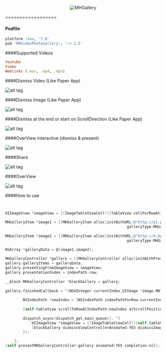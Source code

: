 <p align="center" >
  <img src="https://dl.dropboxusercontent.com/u/17911939/galleryIcon.png" alt="MHGallery" title="MHGallery">
</p>
==================

#### Podfile

```ruby
platform :ios, '7.0'
pod 'MHVideoPhotoGallery', '~> 1.5‘
```
####Supported Videos
```ruby
Youtube
Vimeo
Weblinks (.mov, .mp4, .mpv)
```
####Dismiss Video (Like Paper App)

![alt tag](https://dl.dropboxusercontent.com/u/17911939/dismissInteractiveVideo.gif)

####Dismiss Image (Like Paper App)

![alt tag](https://dl.dropboxusercontent.com/u/17911939/dismissInteractive.gif)

####Dismiss at the end or start on ScrollDirection (Like Paper App)

![alt tag](https://dl.dropboxusercontent.com/u/17911939/dismissAtTheEnd.gif)

####OverView interactive (dismiss & present)

![alt tag](https://dl.dropboxusercontent.com/u/17911939/interactive.gif)

####Share

![alt tag](https://dl.dropboxusercontent.com/u/17911939/ShareView.gif)

####OverView 

![alt tag](https://dl.dropboxusercontent.com/u/17911939/OverView.gif)


####How to use

```objective-c


UIImageView *imageView = [(ImageTableViewCell*)[tableView cellForRowAtIndexPath:indexPath] iv];
        
MHGalleryItem *image1 = [[MHGalleryItem alloc]initWithURL:@"http://p1.pichost.me/i/40/1638707.jpg"
                                                       galleryType:MHGalleryTypeImage];
    
MHGalleryItem *image2 = [[MHGalleryItem alloc]initWithURL:@"http://4.bp.blogspot.com/-8O0ZkAgb6Bo/Ulf_80tUN6I/AAAAAAAAH34/I1L2lKjzE9M/s1600/Beautiful-Scenery-Wallpapers.jpg"
                                                       galleryType:MHGalleryTypeImage];

NSArray *galleryData = @[image1,image2];
    
MHGalleryController *gallery = [[MHGalleryController alloc]initWithPresentationStyle:MHGalleryPresentionStyleImageViewer];
gallery.galleryItems = galleryData;
gallery.presentingFromImageView = imageView;    
gallery.presentationIndex = indexPath.row;
        
__block MHGalleryController *blockGallery = gallery;
       
gallery.finishedCallback = ^(NSUInteger currentIndex,UIImage *image,MHTransitionDismissMHGallery *interactiveTransition){
        
        NSIndexPath *newIndex = [NSIndexPath indexPathForRow:currentIndex inSection:0];
        
        [self.tableView scrollToRowAtIndexPath:newIndex atScrollPosition:UITableViewScrollPositionMiddle animated:NO];
        
        dispatch_async(dispatch_get_main_queue(), ^{
            UIImageView *imageView = [(ImageTableViewCell*)[self.tableView cellForRowAtIndexPath:newIndex] iv];
            [blockGallery dismissViewControllerAnimated:YES dismissImageView:imageView completion:nil];
        });

    };    
[self presentMHGalleryController:gallery animated:YES completion:nil];
```

	

